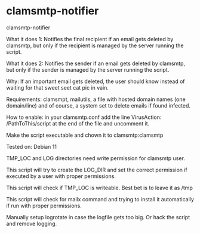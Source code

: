 # clamsmtp-notifier
clamsmtp-notifier


What it does 1: Notifies the final recipient if an email gets deleted by clamsmtp, but only if the recipient is managed by the server running the script.

What it does 2: Notifies the sender if an email gets deleted by clamsmtp, but only if the sender is managed by the server running the script.

Why: If an important email gets deleted, the user should know instead of waiting for that sweet seet cat pic in vain.

Requirements: clamsmpt, mailutils, a file with hosted domain names (one domain/line) and of course, a system set to delete emails if found infected.

How to enable: in your clamsmtp.conf add the line VirusAction: /PathToThis/script at the end of the file and uncomment it. 

Make the script executable and chown it to clamsmtp:clamsmtp

Tested on: Debian 11

TMP_LOC and LOG directories need write permission for clamsmtp user.

This script will try to create the LOG_DIR and set the correct permission if executed by a user with proper permissions.

This script will check if TMP_LOC is writeable. Best bet is to leave it as /tmp

This script will check for mailx command and trying to install it automatically if run with proper permissions.

Manually setup logrotate in case the logfile gets too big. Or hack the script and remove logging.

